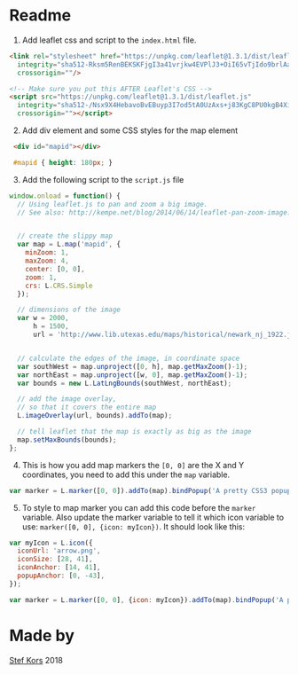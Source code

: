 # Readme
1) Add leaflet css and script to the `index.html` file.

```html
<link rel="stylesheet" href="https://unpkg.com/leaflet@1.3.1/dist/leaflet.css"
  integrity="sha512-Rksm5RenBEKSKFjgI3a41vrjkw4EVPlJ3+OiI65vTjIdo9brlAacEuKOiQ5OFh7cOI1bkDwLqdLw3Zg0cRJAAQ=="
  crossorigin=""/>
```

```html
<!-- Make sure you put this AFTER Leaflet's CSS -->
<script src="https://unpkg.com/leaflet@1.3.1/dist/leaflet.js"
  integrity="sha512-/Nsx9X4HebavoBvEBuyp3I7od5tA0UzAxs+j83KgC8PU0kgB4XiK4Lfe4y4cgBtaRJQEIFCW+oC506aPT2L1zw=="
  crossorigin=""></script>
```

2) Add div element and some CSS styles for the map element

```html
 <div id="mapid"></div>
```

```css
 #mapid { height: 180px; }
```

3) Add the following script to the `script.js` file

```javascript
window.onload = function() {
  // Using leaflet.js to pan and zoom a big image.
  // See also: http://kempe.net/blog/2014/06/14/leaflet-pan-zoom-image.html


  // create the slippy map
  var map = L.map('mapid', {
    minZoom: 1,
    maxZoom: 4,
    center: [0, 0],
    zoom: 1,
    crs: L.CRS.Simple
  });

  // dimensions of the image
  var w = 2000,
      h = 1500,
      url = 'http://www.lib.utexas.edu/maps/historical/newark_nj_1922.jpg';


  // calculate the edges of the image, in coordinate space
  var southWest = map.unproject([0, h], map.getMaxZoom()-1);
  var northEast = map.unproject([w, 0], map.getMaxZoom()-1);
  var bounds = new L.LatLngBounds(southWest, northEast);

  // add the image overlay,
  // so that it covers the entire map
  L.imageOverlay(url, bounds).addTo(map);

  // tell leaflet that the map is exactly as big as the image
  map.setMaxBounds(bounds);
};
```

4) This is how you add map markers the `[0, 0]` are the X and Y coordinates, you need to add this under the `map` variable.

```javascript
var marker = L.marker([0, 0]).addTo(map).bindPopup('A pretty CSS3 popup.<br> Easily customizable.').openPopup();
```

5) To style to map marker you can add this code before the `marker` variable. Also update the marker variable to tell it which icon variable to use: `marker([0, 0], {icon: myIcon})`. It should look like this:

```javascript
var myIcon = L.icon({
  iconUrl: 'arrow.png',
  iconSize: [28, 41],
  iconAnchor: [14, 41],
  popupAnchor: [0, -43],
});

var marker = L.marker([0, 0], {icon: myIcon}).addTo(map).bindPopup('A pretty CSS3 popup.<br> Easily customizable.').openPopup();
```



# Made by
[Stef Kors](http://www.stefkors.com )
2018
